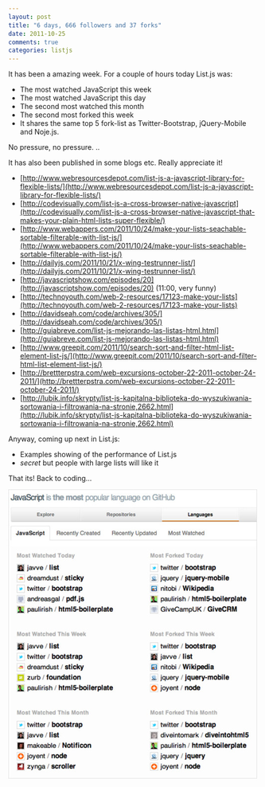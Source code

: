 ```yaml
---
layout: post
title: "6 days, 666 followers and 37 forks"
date: 2011-10-25
comments: true
categories: listjs
---
```


It has been a amazing week. For a couple of hours today List.js was:

* The most watched JavaScript this week
* The most watched JavaScript this day
* The second most watched this month
* The second most forked this week
* It shares the same top 5 fork-list as Twitter-Bootstrap, jQuery-Mobile and Noje.js. 

No pressure, no pressure. ..

It has also been published in some blogs etc. Really appreciate it!

* [http://www.webresourcesdepot.com/list-js-a-javascript-library-for-flexible-lists/](http://www.webresourcesdepot.com/list-js-a-javascript-library-for-flexible-lists/)
* [http://codevisually.com/list-js-a-cross-browser-native-javascript](http://codevisually.com/list-js-a-cross-browser-native-javascript-that-makes-your-plain-html-lists-super-flexible/)
* [http://www.webappers.com/2011/10/24/make-your-lists-seachable-sortable-filterable-with-list-js/](http://www.webappers.com/2011/10/24/make-your-lists-seachable-sortable-filterable-with-list-js/)
* [http://dailyjs.com/2011/10/21/x-wing-testrunner-list/](http://dailyjs.com/2011/10/21/x-wing-testrunner-list/)
* [http://javascriptshow.com/episodes/20](http://javascriptshow.com/episodes/20) (11:00, very funny)
* [http://technoyouth.com/web-2-resources/17123-make-your-lists](http://technoyouth.com/web-2-resources/17123-make-your-lists)
* [http://davidseah.com/code/archives/305/](http://davidseah.com/code/archives/305/)
* [http://guiabreve.com/list-js-mejorando-las-listas-html.html](http://guiabreve.com/list-js-mejorando-las-listas-html.html)
* [http://www.greepit.com/2011/10/search-sort-and-filter-html-list-element-list-js/](http://www.greepit.com/2011/10/search-sort-and-filter-html-list-element-list-js/)
* [http://brettterpstra.com/web-excursions-october-22-2011-october-24-2011/](http://brettterpstra.com/web-excursions-october-22-2011-october-24-2011/)
* [http://lubik.info/skrypty/list-js-kapitalna-biblioteka-do-wyszukiwania-sortowania-i-filtrowania-na-stronie,2662.html](http://lubik.info/skrypty/list-js-kapitalna-biblioteka-do-wyszukiwania-sortowania-i-filtrowania-na-stronie,2662.html)

Anyway, coming up next in List.js:

* Examples showing of the performance of List.js
* *secret* but people with large lists will like it

That its! Back to coding…

![Github stats](/images/posts/2011/tumblr_ltn42qDS3H1qzsy82.jpg)
